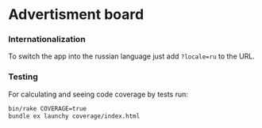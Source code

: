 # Advertisment board

### Internationalization

To switch the app into the russian language just add `?locale=ru` to the URL.

### Testing

For calculating and seeing code coverage by tests run:

```bash
bin/rake COVERAGE=true
bundle ex launchy coverage/index.html
```
